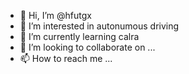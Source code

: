 - 👋 Hi, I’m @hfutgx
- 👀 I’m interested in autonumous driving
- 🌱 I’m currently learning calra
- 💞️ I’m looking to collaborate on ...
- 📫 How to reach me ...

<!---
hfutgx/hfutgx is a ✨ special ✨ repository because its `README.md` (this file) appears on your GitHub profile.
You can click the Preview link to take a look at your changes.
--->
